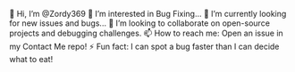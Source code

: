 👋 Hi, I’m @Zordy369
👀 I’m interested in Bug Fixing...
🌱 I’m currently looking for new issues and bugs...
💞️ I’m looking to collaborate on open-source projects and debugging challenges.
📫 How to reach me: Open an issue in my Contact Me repo!
⚡ Fun fact: I can spot a bug faster than I can decide what to eat!

<!---
Zordy369/Zordy369 is a ✨ special ✨ repository because its `README.md` (this file) appears on your GitHub profile.
You can click the Preview link to take a look at your changes.
--->
